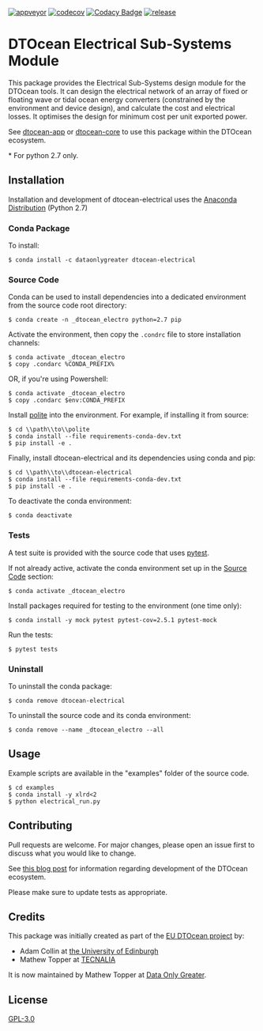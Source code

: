 [![appveyor](https://ci.appveyor.com/api/projects/status/github/DTOcean/dtocean-electrical?branch=master&svg=true)](https://ci.appveyor.com/project/DTOcean/dtocean-electrical)
[![codecov](https://codecov.io/gh/DTOcean/dtocean-electrical/branch/master/graph/badge.svg)](https://codecov.io/gh/DTOcean/dtocean-electrical)
[![Codacy Badge](https://app.codacy.com/project/badge/Grade/4019b8db936047febb98c2955474b100)](https://www.codacy.com/gh/DTOcean/dtocean-electrical/dashboard?utm_source=github.com&amp;utm_medium=referral&amp;utm_content=DTOcean/dtocean-electrical&amp;utm_campaign=Badge_Grade)
[![release](https://img.shields.io/github/release/DTOcean/dtocean-electrical.svg)](https://github.com/DTOcean/dtocean-electrical/releases/latest)

# DTOcean Electrical Sub-Systems Module

This package provides the Electrical Sub-Systems design module for the DTOcean 
tools. It can design the electrical network of an array of fixed or floating 
wave or tidal ocean energy converters (constrained by the environment and 
device design), and calculate the cost and electrical losses. It optimises the 
design for minimum cost per unit exported power. 

See [dtocean-app](https://github.com/DTOcean/dtocean-app) or [dtocean-core](
https://github.com/DTOcean/dtocean-app) to use this package within the DTOcean
ecosystem.

\* For python 2.7 only.

## Installation

Installation and development of dtocean-electrical uses the [Anaconda 
Distribution](https://www.anaconda.com/distribution/) (Python 2.7)

### Conda Package

To install:

```
$ conda install -c dataonlygreater dtocean-electrical
```

### Source Code

Conda can be used to install dependencies into a dedicated environment from
the source code root directory:

```
$ conda create -n _dtocean_electro python=2.7 pip
```

Activate the environment, then copy the `.condrc` file to store installation  
channels:

```
$ conda activate _dtocean_electro
$ copy .condarc %CONDA_PREFIX%
```

OR, if you're using Powershell:

```
$ conda activate _dtocean_electro
$ copy .condarc $env:CONDA_PREFIX
```

Install [polite](https://github.com/DTOcean/polite) into the environment. For 
example, if installing it from source:

```
$ cd \\path\\to\\polite
$ conda install --file requirements-conda-dev.txt
$ pip install -e .
```

Finally, install dtocean-electrical and its dependencies using conda and pip:

```
$ cd \\path\\to\\dtocean-electrical
$ conda install --file requirements-conda-dev.txt
$ pip install -e .
```

To deactivate the conda environment:

```
$ conda deactivate
```

### Tests

A test suite is provided with the source code that uses [pytest](
https://docs.pytest.org).

If not already active, activate the conda environment set up in the [Source 
Code](#source-code) section:

```
$ conda activate _dtocean_electro
```

Install packages required for testing to the environment (one time only):

```
$ conda install -y mock pytest pytest-cov=2.5.1 pytest-mock
```

Run the tests:

``` 
$ pytest tests
```

### Uninstall

To uninstall the conda package:

```
$ conda remove dtocean-electrical
```

To uninstall the source code and its conda environment:

```
$ conda remove --name _dtocean_electro --all
```

## Usage

Example scripts are available in the "examples" folder of the source code.

```
$ cd examples
$ conda install -y xlrd<2
$ python electrical_run.py
```

## Contributing

Pull requests are welcome. For major changes, please open an issue first to
discuss what you would like to change.

See [this blog post](
https://www.dataonlygreater.com/latest/professional/2017/03/09/dtocean-development-change-management/)
for information regarding development of the DTOcean ecosystem.

Please make sure to update tests as appropriate.

## Credits

This package was initially created as part of the [EU DTOcean project](
https://www.dtoceanplus.eu/About-DTOceanPlus/History) by:

*   Adam Collin at [the University of Edinburgh](https://www.ed.ac.uk/)
*   Mathew Topper at [TECNALIA](https://www.tecnalia.com)

It is now maintained by Mathew Topper at [Data Only Greater](
https://www.dataonlygreater.com/).

## License

[GPL-3.0](https://choosealicense.com/licenses/gpl-3.0/)
